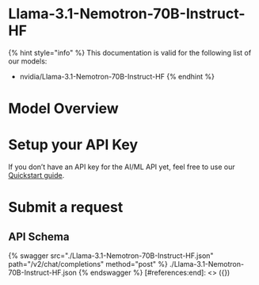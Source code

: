 [#references:start]: <> ({ "template": "openapi" })
# Llama-3.1-Nemotron-70B-Instruct-HF

{% hint style="info" %}
This documentation is valid for the following list of our models:
* nvidia/Llama-3.1-Nemotron-70B-Instruct-HF
{% endhint %}

# Model Overview


# Setup your API Key
If you don’t have an API key for the AI/ML API yet, feel free to use our [Quickstart guide](https://docs.aimlapi.com/quickstart/setting-up).

# Submit a request
## API Schema
{% swagger src="./Llama-3.1-Nemotron-70B-Instruct-HF.json" path="/v2/chat/completions" method="post" %}
./Llama-3.1-Nemotron-70B-Instruct-HF.json
{% endswagger %}
[#references:end]: <> ({})